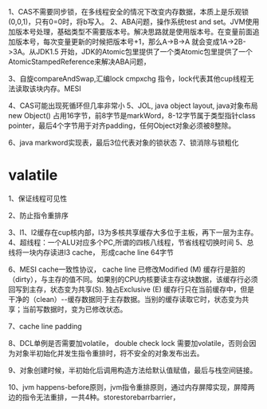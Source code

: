 1、CAS不需要同步锁，在多线程安全的情况下改变内存数据，本质上是乐观锁(0,0,1)，只有0=0时，将b写入。
2、ABA问题，操作系统test and set。JVM使用加版本号处理，基础类型不需要版本号。解决思路就是使用版本号。在变量前面追加版本号，每次变量更新的时候把版本号+1，那么A->B->A 就会变成1A->2B->3A。从JDK1.5 开始，JDK的Atomic包里提供了一个类Atomic包里提供了一个AtomicStampedReference来解决ABA问题，

3、自旋compareAndSwap,汇编lock cmpxchg 指令，lock代表其他cup线程无法读取该块内存。MESI

4、CAS可能出现死循环但几率非常小
5、JOL, java object layout, java对象布局
new Object() 占用16字节，前8字节是markWord，8-12字节属于类型指针class pointer，最后4个字节用于对齐padding，任何Object对象必须被8整除。

6、java markword实现表，最后3位代表对象的锁状态
7、锁消除与锁粗化


# valatile

1、保证线程可见性

2、防止指令重排序


3、l1、l2缓存在cup核内部，l3为多核共享缓存大多位于主板，再下一层为主存。
4、超线程：一个ALU对应多个PC,所谓的四核八线程，节省线程切换时间
5、总线将一块内存读进l3 cache， 形成cache line 64字节

6、MESI cache一致性协议， cache line 
已修改Modified (M)
缓存行是脏的（dirty），与主存的值不同。如果别的CPU内核要读主存这块数据，该缓存行必须回写到主存，状态变为共享(S).
独占Exclusive (E)
缓存行只在当前缓存中，但是干净的（clean）--缓存数据同于主存数据。当别的缓存读取它时，状态变为共享；当前写数据时，变为已修改状态。

7、cache line padding

8、DCL单例是否需要加volatile， double check lock 需要加volatile，否则会因为对象半初始化并发生指令重排时，将不安全的对象发布出去。

9、对象创建时候，半初始化后调用构造方法给默认值赋值，最后与栈空间链接。

10、jvm happens-before原则，jvm指令重排原则，通过内存屏障实现，屏障两边的指令无法重排，一共4种。storestorebarrbarrier，